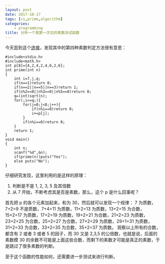 ```yaml
---
layout: post
date: 2017-10-17
tags: [cs,prime,algorithm]
categories:
    - programming
title: 分析一个我第一次见的素数测试函数
---
```


今天逛到这个[连接](http://blog.csdn.net/l04205613/article/details/6025118)，发现其中的第四种素数判定方法很有意思：

```
#include<stdio.h>
#include<math.h>
int p[8]={4,2,4,2,4,6,2,6};
int prime(int n)
{
    int i=7,j,q;
    if(n==1)return 0;
    if(n==2||n==5||n==3)return 1;
    if(n%2==0||n%3==0||n%5==0)return 0;
    q=(int)sqrt(n);
    for(;i<=q;){
        for(j=0;j<8;j++){
            if(n%i==0)return 0;
            i+=p[j];
        }
        if(n%i==0)return 0;
    }
    return 1;
}
void main()
{
    int n;
    scanf("%d",&n);
    if(prime(n))puts("Yes");
    else puts("No");
}
```

仔细研究发现，这里利用的是这样的原理：

1. 判断是不是 1, 2, 3, 5 及其倍数
2. 从 7 开始，不断考虑其是否是素数，那么，这个 p 是什么回事呢？

首先把 p 的各个元素加起来，和为 30，然后就可以发现一个规律：
7 为质数，7+2=9 不是质数，7+4=11 为质数，11+2=13 为质数，13+2=15 为合数，15+2=17 为质数，17+2=19 为质数，19+2=21 为合数，21+2=23 为质数，23+2=25 为合数，25+2=27 为合数，27+2=29 为质数，29+1=31 为质数，31+2=33 为合数，33+2=35 为合数，35+2=37 为质数。
观察以上所有的合数，都含有 2 或者 3 或者 5 的因子，而 30 又是 2,3,5 的公倍数，也就是说，后面的素数模 30 的余数不可能是上面这些合数，而剩下的素数才可能是真正的素数，于是跳过了很多素数的判断。

至于这个函数的性能如何，还需要进一步测试来进行判断。
